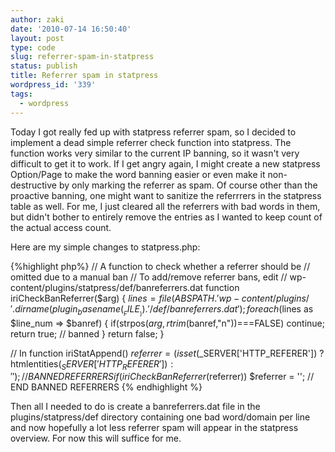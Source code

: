 ```yaml
---
author: zaki
date: '2010-07-14 16:50:40'
layout: post
type: code
slug: referrer-spam-in-statpress
status: publish
title: Referrer spam in statpress
wordpress_id: '339'
tags:
  - wordpress
---
```


Today I got really fed up with statpress referrer spam, so I decided to
implement a dead simple referrer check function into statpress. The function
works very similar to the current IP banning, so it wasn't very difficult to
get it to work. If I get angry again, I might create a new statpress
Option/Page to make the word banning easier or even make it non-destructive by
only marking the referrer as spam. Of course other than the proactive banning,
one might want to sanitize the referrrers in the statpress table as well. For
me, I just cleared all the referrers with bad words in them, but didn't bother
to entirely remove the entries as I wanted to keep count of the actual access
count.

Here are my simple changes to statpress.php:

{%highlight php%}
// A function to check whether a referrer should be
// omitted due to a manual ban
// To add/remove referrer bans, edit
// wp-content/plugins/statpress/def/banreferrers.dat
function iriCheckBanReferrer($arg)
{
  $lines = file(ABSPATH.'wp-content/plugins/'.dirname(plugin_basename(__FILE__)). '/def/banreferrers.dat');
  foreach($lines as $line_num => $banref)
  {
    if(strpos($arg,rtrim($banref,"n"))===FALSE)
      continue;
    return true; // banned
  }
  return false;
}

// In function iriStatAppend()
$referrer = (isset($_SERVER['HTTP_REFERER']) ? htmlentities($_SERVER['HTTP_REFERER']) : '');
// BANNED REFERRERS
if (iriCheckBanReferrer($referrer)) $referrer = '';
// END BANNED REFERRERS
{% endhighlight %}

Then all I needed to do is create a banreferrers.dat file in the
plugins/statpress/def directory containing one bad word/domain per line and
now hopefully a lot less referrer spam will appear in the statpress overview.
For now this will suffice for me.

